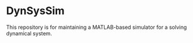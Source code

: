 # DynSysSim
This repository is for maintaining a MATLAB-based simulator for a solving dynamical system.
